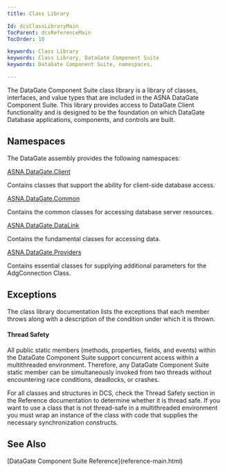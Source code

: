 ```yaml
---
title: Class Library

Id: dcsClassLibraryMain
TocParent: dcsReferenceMain
TocOrder: 10

keywords: Class Library
keywords: Class Library, DataGate Component Suite
keywords: DataGate Component Suite, namespaces, 

---
```


The DataGate Component Suite class library is a library of classes, interfaces, and value types that are included in the ASNA DataGate Component Suite. This library provides access to DataGate Client functionality and is designed to be the foundation on which DataGate Database applications, components, and controls are built.
## Namespaces

The DataGate assembly provides the following namespaces: 

[ASNA.DataGate.Client](datagate-client-namespace.html) 

Contains classes that support the ability for client-side database access. 

[ASNA.DataGate.Common](datagate-common-namespace.html) 

Contains the common classes for accessing database server resources.

[ASNA.DataGate.DataLink](datagate-data-link-namespace.html) 

Contains the fundamental classes for accessing data. 

[ASNA.DataGate.Providers](datagate-providers-namespace.html) 

Contains essential classes for supplying additional parameters for the AdgConnection Class.
## Exceptions

The class library documentation lists the exceptions that each member throws along with a description of the condition under which it is thrown. 

#### Thread Safety
All public static members (methods, properties, fields, and events) within the DataGate Component Suite support concurrent access within a multithreaded environment. Therefore, any DataGate Component Suite static member can be simultaneously invoked from two threads without encountering race conditions, deadlocks, or crashes.

For all classes and structures in DCS, check the Thread Safety section in the Reference documentation to determine whether it is thread safe. If you want to use a class that is not thread-safe in a multithreaded environment you must wrap an instance of the class with code that supplies the necessary synchronization constructs. 
## See Also

<dl />
      [DataGate Component Suite Reference](reference-main.html)

